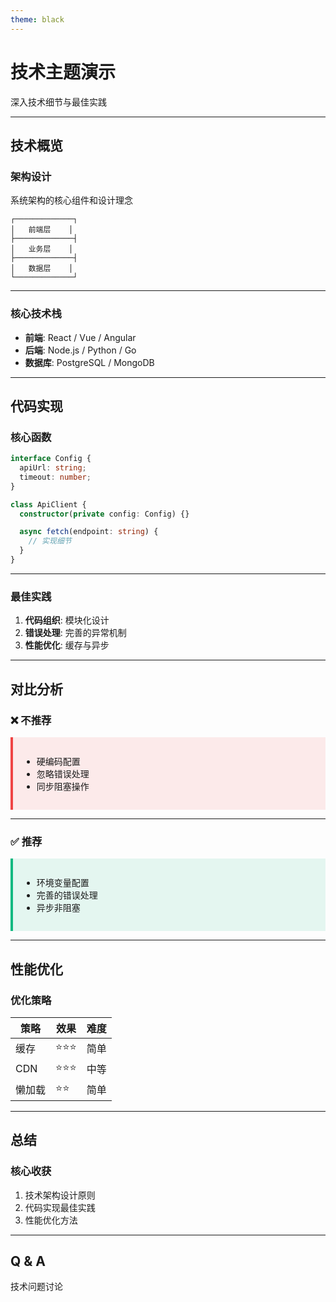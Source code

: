 ```yaml
---
theme: black
---
```


# 技术主题演示

深入技术细节与最佳实践

---

## 技术概览

### 架构设计

系统架构的核心组件和设计理念

<!-- .element: class="fragment" -->

```
┌─────────────┐
│   前端层    │
├─────────────┤
│   业务层    │
├─────────────┤
│   数据层    │
└─────────────┘
```

<!-- .element: class="fragment" -->

---

### 核心技术栈

- **前端**: React / Vue / Angular <!-- .element: class="fragment" -->
- **后端**: Node.js / Python / Go <!-- .element: class="fragment" -->
- **数据库**: PostgreSQL / MongoDB <!-- .element: class="fragment" -->

---

## 代码实现

### 核心函数

```typescript
interface Config {
  apiUrl: string;
  timeout: number;
}

class ApiClient {
  constructor(private config: Config) {}

  async fetch(endpoint: string) {
    // 实现细节
  }
}
```

<!-- .element: class="fragment" -->

---

### 最佳实践

1. **代码组织**: 模块化设计 <!-- .element: class="fragment" -->
2. **错误处理**: 完善的异常机制 <!-- .element: class="fragment" -->
3. **性能优化**: 缓存与异步 <!-- .element: class="fragment" -->

---

## 对比分析

### ❌ 不推荐

<div style="text-align: left; background: rgba(239, 68, 68, 0.1); padding: 1em; border-left: 4px solid #ef4444;">

- 硬编码配置
- 忽略错误处理
- 同步阻塞操作

</div>

<!-- .element: class="fragment" -->

---

### ✅ 推荐

<div style="text-align: left; background: rgba(16, 185, 129, 0.1); padding: 1em; border-left: 4px solid #10b981;">

- 环境变量配置
- 完善的错误处理
- 异步非阻塞

</div>

<!-- .element: class="fragment" -->

---

## 性能优化

### 优化策略

| 策略 | 效果 | 难度 |
|-----|------|------|
| 缓存 | ⭐⭐⭐ | 简单 |
| CDN | ⭐⭐⭐ | 中等 |
| 懒加载 | ⭐⭐ | 简单 |

<!-- .element: class="fragment" -->

---

## 总结

### 核心收获

1. 技术架构设计原则 <!-- .element: class="fragment" -->
2. 代码实现最佳实践 <!-- .element: class="fragment" -->
3. 性能优化方法 <!-- .element: class="fragment" -->

---

## Q & A

技术问题讨论

